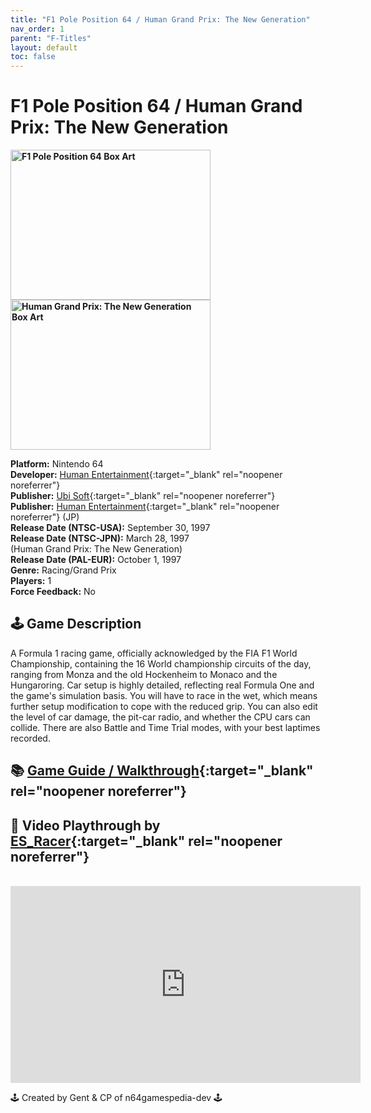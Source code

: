 ```yaml
---
title: "F1 Pole Position 64 / Human Grand Prix: The New Generation"
nav_order: 1
parent: "F-Titles"
layout: default
toc: false
---
```


# F1 Pole Position 64 / Human Grand Prix: The New Generation

<b>
<img src="https://images.launchbox-app.com/12caa115-35d5-422b-87cf-722be816fe62.png" alt="F1 Pole Position 64 Box Art" width="320" height="240" />
<img src="https://images.launchbox-app.com/2ad94905-c13d-4070-8f4c-1f7615d647ef.png" alt="Human Grand Prix: The New Generation Box Art" width="320" height="240" />
</b>

**Platform:** Nintendo 64  
**Developer:** [Human Entertainment](https://en.wikipedia.org/wiki/Human_Entertainment){:target="_blank" rel="noopener noreferrer"}  
**Publisher:** [Ubi Soft](https://en.wikipedia.org/wiki/Ubisoft){:target="_blank" rel="noopener noreferrer"}  
**Publisher:** [Human Entertainment](https://en.wikipedia.org/wiki/Human_Entertainment){:target="_blank" rel="noopener noreferrer"}  (JP)  
**Release Date (NTSC-USA):** September 30, 1997  
**Release Date (NTSC-JPN):** March 28, 1997  
(Human Grand Prix: The New Generation)  
**Release Date (PAL-EUR):** October 1, 1997  
**Genre:** Racing/Grand Prix  
**Players:** 1  
**Force Feedback:** No  

## 🕹️ Game Description
A Formula 1 racing game, officially acknowledged by the FIA F1 World Championship, containing the 16 World championship circuits of the day, ranging from Monza and the old Hockenheim to Monaco and the Hungaroring. Car setup is highly detailed, reflecting real Formula One and the game's simulation basis. You will have to race in the wet, which means further setup modification to cope with the reduced grip. You can also edit the level of car damage, the pit-car radio, and whether the CPU cars can collide. There are also Battle and Time Trial modes, with your best laptimes recorded.

## 📚 [Game Guide / Walkthrough](https://gamefaqs.gamespot.com/n64/197271-f1-pole-position-64/faqs/79255){:target="_blank" rel="noopener noreferrer"}

## 🎥 Video Playthrough by [ES_Racer](https://www.youtube.com/channel/UCNaGpP8l1U9Rv42kpQw1Zng){:target="_blank" rel="noopener noreferrer"}
<br />  
<iframe width="560" height="315" src="https://www.youtube.com/embed/videoseries?list=PLKW_7dPZeAZyJdwKkDpJpzcsp1mbqK3XO" title="F1 Pole Position 64 Gameplay" frameborder="0" allowfullscreen></iframe>

🕹️ Created by Gent & CP of n64gamespedia-dev 🕹️

<!-- Vault Format: n64gamespedia-dev -->
<!-- Protocol Source: _vault-specs/format-protocol.md -->
